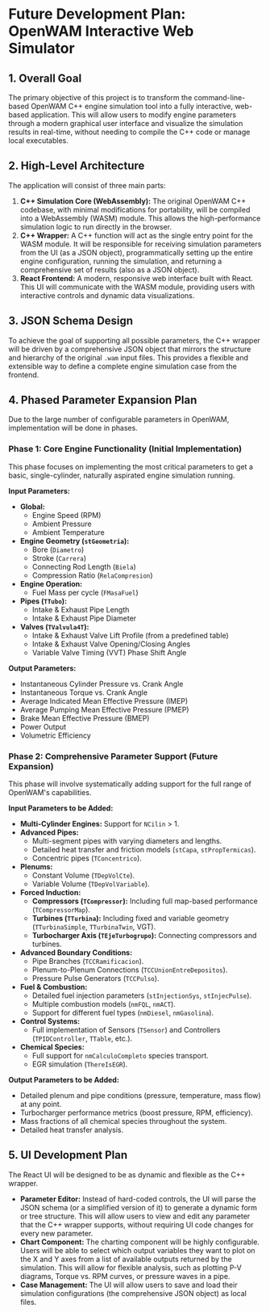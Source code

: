 # Future Development Plan: OpenWAM Interactive Web Simulator

## 1. Overall Goal

The primary objective of this project is to transform the command-line-based OpenWAM C++ engine simulation tool into a fully interactive, web-based application. This will allow users to modify engine parameters through a modern graphical user interface and visualize the simulation results in real-time, without needing to compile the C++ code or manage local executables.

## 2. High-Level Architecture

The application will consist of three main parts:

1.  **C++ Simulation Core (WebAssembly):** The original OpenWAM C++ codebase, with minimal modifications for portability, will be compiled into a WebAssembly (WASM) module. This allows the high-performance simulation logic to run directly in the browser.
2.  **C++ Wrapper:** A C++ function will act as the single entry point for the WASM module. It will be responsible for receiving simulation parameters from the UI (as a JSON object), programmatically setting up the entire engine configuration, running the simulation, and returning a comprehensive set of results (also as a JSON object).
3.  **React Frontend:** A modern, responsive web interface built with React. This UI will communicate with the WASM module, providing users with interactive controls and dynamic data visualizations.

## 3. JSON Schema Design

To achieve the goal of supporting all possible parameters, the C++ wrapper will be driven by a comprehensive JSON object that mirrors the structure and hierarchy of the original `.wam` input files. This provides a flexible and extensible way to define a complete engine simulation case from the frontend.

## 4. Phased Parameter Expansion Plan

Due to the large number of configurable parameters in OpenWAM, implementation will be done in phases.

### Phase 1: Core Engine Functionality (Initial Implementation)

This phase focuses on implementing the most critical parameters to get a basic, single-cylinder, naturally aspirated engine simulation running.

**Input Parameters:**

*   **Global:**
    *   Engine Speed (RPM)
    *   Ambient Pressure
    *   Ambient Temperature
*   **Engine Geometry (`stGeometria`):**
    *   Bore (`Diametro`)
    *   Stroke (`Carrera`)
    *   Connecting Rod Length (`Biela`)
    *   Compression Ratio (`RelaCompresion`)
*   **Engine Operation:**
    *   Fuel Mass per cycle (`FMasaFuel`)
*   **Pipes (`TTubo`):**
    *   Intake & Exhaust Pipe Length
    *   Intake & Exhaust Pipe Diameter
*   **Valves (`TValvula4T`):**
    *   Intake & Exhaust Valve Lift Profile (from a predefined table)
    *   Intake & Exhaust Valve Opening/Closing Angles
    *   Variable Valve Timing (VVT) Phase Shift Angle

**Output Parameters:**

*   Instantaneous Cylinder Pressure vs. Crank Angle
*   Instantaneous Torque vs. Crank Angle
*   Average Indicated Mean Effective Pressure (IMEP)
*   Average Pumping Mean Effective Pressure (PMEP)
*   Brake Mean Effective Pressure (BMEP)
*   Power Output
*   Volumetric Efficiency

### Phase 2: Comprehensive Parameter Support (Future Expansion)

This phase will involve systematically adding support for the full range of OpenWAM's capabilities.

**Input Parameters to be Added:**

*   **Multi-Cylinder Engines:** Support for `NCilin` > 1.
*   **Advanced Pipes:**
    *   Multi-segment pipes with varying diameters and lengths.
    *   Detailed heat transfer and friction models (`stCapa`, `stPropTermicas`).
    *   Concentric pipes (`TConcentrico`).
*   **Plenums:**
    *   Constant Volume (`TDepVolCte`).
    *   Variable Volume (`TDepVolVariable`).
*   **Forced Induction:**
    *   **Compressors (`TCompressor`):** Including full map-based performance (`TCompressorMap`).
    *   **Turbines (`TTurbina`):** Including fixed and variable geometry (`TTurbinaSimple`, `TTurbinaTwin`, VGT).
    *   **Turbocharger Axis (`TEjeTurbogrupo`):** Connecting compressors and turbines.
*   **Advanced Boundary Conditions:**
    *   Pipe Branches (`TCCRamificacion`).
    *   Plenum-to-Plenum Connections (`TCCUnionEntreDepositos`).
    *   Pressure Pulse Generators (`TCCPulso`).
*   **Fuel & Combustion:**
    *   Detailed fuel injection parameters (`stInjectionSys`, `stInjecPulse`).
    *   Multiple combustion models (`nmFQL`, `nmACT`).
    *   Support for different fuel types (`nmDiesel`, `nmGasolina`).
*   **Control Systems:**
    *   Full implementation of Sensors (`TSensor`) and Controllers (`TPIDController`, `TTable`, etc.).
*   **Chemical Species:**
    *   Full support for `nmCalculoCompleto` species transport.
    *   EGR simulation (`ThereIsEGR`).

**Output Parameters to be Added:**

*   Detailed plenum and pipe conditions (pressure, temperature, mass flow) at any point.
*   Turbocharger performance metrics (boost pressure, RPM, efficiency).
*   Mass fractions of all chemical species throughout the system.
*   Detailed heat transfer analysis.

## 5. UI Development Plan

The React UI will be designed to be as dynamic and flexible as the C++ wrapper.

*   **Parameter Editor:** Instead of hard-coded controls, the UI will parse the JSON schema (or a simplified version of it) to generate a dynamic form or tree structure. This will allow users to view and edit any parameter that the C++ wrapper supports, without requiring UI code changes for every new parameter.
*   **Chart Component:** The charting component will be highly configurable. Users will be able to select which output variables they want to plot on the X and Y axes from a list of available outputs returned by the simulation. This will allow for flexible analysis, such as plotting P-V diagrams, Torque vs. RPM curves, or pressure waves in a pipe.
*   **Case Management:** The UI will allow users to save and load their simulation configurations (the comprehensive JSON object) as local files.
